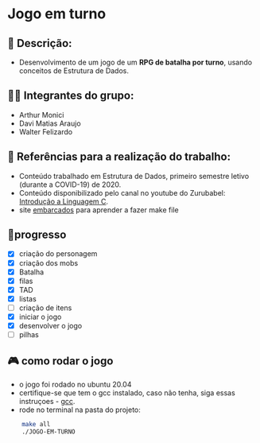 # Jogo em turno

## 📃 Descrição:

-   Desenvolvimento de um jogo de um **RPG de batalha por turno**, usando conceitos de Estrutura de Dados.

## 👨‍💻 Integrantes do grupo:

-   Arthur Monici
-   Davi Matias Araujo
-   Walter Felizardo

## 🔎 Referências para a realização do trabalho:

-   Conteúdo trabalhado em Estrutura de Dados, primeiro semestre letivo (durante a COVID-19) de 2020.
-   Conteúdo disponibilizado pelo canal no youtube do Zurubabel: [Introdução a Linguagem C](https://www.youtube.com/playlist?list=PL4OAe-tL47sZaHoNOFzW4Nu2cDYIZ4EmQ).
-   site [embarcados](https://www.embarcados.com.br/introducao-ao-makefile/) para aprender a fazer make file

## 📌progresso

-   [x] criação do personagem
-   [x] criação dos mobs
-   [x] Batalha
-   [x] filas
-   [x] TAD
-   [x] listas
-   [ ] criação de itens
-   [x] iniciar o jogo
-   [x] desenvolver o jogo
-   [ ] pilhas

## 🎮 como rodar o jogo

-   o jogo foi rodado no ubuntu 20.04
-   certifique-se que tem o gcc instalado, caso não tenha, siga essas instruçoes - [gcc](https://terminaldeinformacao.com/2013/08/13/como-utilizar-o-gcc-no-linux/).
-   rode no terminal na pasta do projeto:

```sh
    make all
    ./JOGO-EM-TURNO
```
